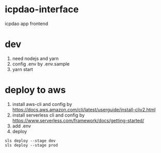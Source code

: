 # icpdao-interface
icpdao app frontend

# dev
1. need nodejs and yarn
2. config .env by .env.sample
3. yarn start

# deploy to aws
1. install aws-cli and config by https://docs.aws.amazon.com/cli/latest/userguide/install-cliv2.html
2. install serverless cli and config by https://www.serverless.com/framework/docs/getting-started/
3. add .env
4. deploy

```
sls deploy --stage dev
sls deploy --stage prod
```
